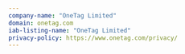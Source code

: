 ```yaml
---
company-name: "OneTag Limited"
domain: onetag.com
iab-listing-name: "OneTag Limited"
privacy-policy: https://www.onetag.com/privacy/
---
```

